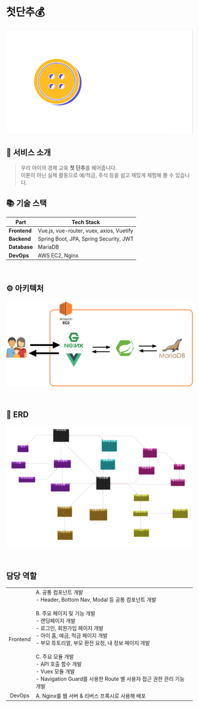 # 첫단추💰

![logo](image/logo.gif)

## 👋 서비스 소개

> 우리 아이의 경제 교육 **첫 단추**를 꿰어줍니다.  
> 이론이 아닌 실제 활동으로 예/적금, 주식 등을 쉽고 재밌게 체험해 볼 수 있습니다.

## 📚 기술 스택

| Part         | Tech Stack                               |
| ------------ | ---------------------------------------- |
| **Frontend** | Vue.js, vue-router, vuex, axios, Vuetify |
| **Backend**  | Spring Boot, JPA, Spring Security, JWT   |
| **Database** | MariaDB                                  |
| **DevOps**   | AWS EC2, Nginx                           |

<br />

## ⚙️ 아키텍처

![아키텍처](image/specifications/system_structure.png)

<br />

## 📂 ERD

![ERD](image/specifications/erd.png)

<br />

## 담당 역할

<table width="100%">
  <tr>
    <td align="center">Frontend</td>
    <td>
      A. 공통 컴포넌트 개발 <br />
      - Header, Bottom Nav, Modal 등 공통 컴포넌트 개발 </br>
      <br />
      B. 주요 페이지 및 기능 개발 <br />
      - 랜딩페이지 개발 <br />
      - 로그인, 회원가입 페이지 개발 <br />
      - 아이 홈, 예금, 적금 페이지 개발 <br />
      - 부모 튜토리얼, 부모 환전 요청, 내 정보 페이지 개발 <br />
      <br />
      C. 주요 모듈 개발 <br />
      - API 호출 함수 개발 <br />
      - Vuex 모듈 개발 <br />
      - Navigation Guard를 사용한 Route 별 사용자 접근 권한 관리 기능 개발 <br />
    </td>
  </tr>
  <tr>
    <td align="center">DevOps</td>
    <td>
      A. Nginx를 웹 서버 & 리버스 프록시로 사용해 배포 <br />
    </td>
  </tr>
</table>
